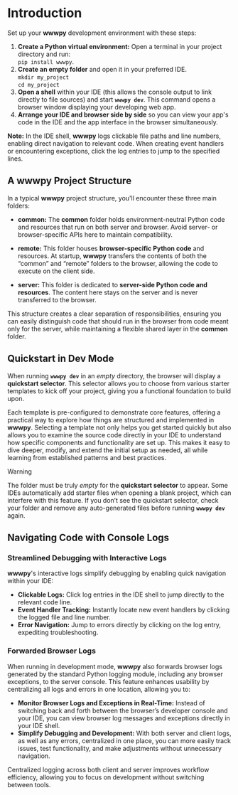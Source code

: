 # Introduction

Set up your **wwwpy** development environment with these steps:

1. **Create a Python virtual environment:** Open a terminal in your project directory and run: <br>`pip install wwwpy`.
2. **Create an empty folder** and open it in your preferred IDE.<br>`mkdir my_project`<br>`cd my_project`
3. **Open a shell** within your IDE (this allows the console output to link directly to file sources) and start **`wwwpy dev`**. This command opens a browser window displaying your developing web app.
4. **Arrange your IDE and browser side by side** so you can view your app's code in the IDE and the app interface in the browser simultaneously.

**Note:** In the IDE shell, **wwwpy** logs clickable file paths and line numbers, enabling direct navigation to relevant code. When creating event handlers or encountering exceptions, click the log entries to jump to the specified lines.

## A wwwpy Project Structure

In a typical **wwwpy** project structure, you'll encounter these three main folders:

- **common:** The **common** folder holds environment-neutral Python code and resources that run on both server and browser. Avoid server- or browser-specific APIs here to maintain compatibility.

- **remote:** This folder houses **browser-specific Python code** and resources. At startup, **wwwpy** transfers the contents of both the “common” and “remote” folders to the browser, allowing the code to execute on the client side.

- **server:** This folder is dedicated to **server-side Python code and resources**. The content here stays on the server and is never transferred to the browser.

This structure creates a clear separation of responsibilities, ensuring you can easily distinguish code that should run in the browser from code meant only for the server, while maintaining a flexible shared layer in the **common** folder.

## Quickstart in Dev Mode

When running **`wwwpy dev`** in an *empty* directory, the browser will display a **quickstart selector**. This selector allows you to choose from various starter templates to kick off your project, giving you a functional foundation to build upon.

Each template is pre-configured to demonstrate core features, offering a practical way to explore how things are structured and implemented in **wwwpy**. Selecting a template not only helps you get started quickly but also allows you to examine the source code directly in your IDE to understand how specific components and functionality are set up. This makes it easy to dive deeper, modify, and extend the initial setup as needed, all while learning from established patterns and best practices.


> [!Warning]
> The folder must be truly *empty* for the **quickstart selector** to appear. Some IDEs automatically add starter files when opening a blank project, which can interfere with this feature. If you don’t see the quickstart selector, check your folder and remove any auto-generated files before running **`wwwpy dev`** again.

## Navigating Code with Console Logs

### Streamlined Debugging with Interactive Logs

**wwwpy**'s interactive logs simplify debugging by enabling quick navigation within your IDE:

- **Clickable Logs:** Click log entries in the IDE shell to jump directly to the relevant code line.
- **Event Handler Tracking:** Instantly locate new event handlers by clicking the logged file and line number.
- **Error Navigation:** Jump to errors directly by clicking on the log entry, expediting troubleshooting.

### Forwarded Browser Logs

When running in development mode, **wwwpy** also forwards browser logs generated by the standard Python logging module, including any browser exceptions, to the server console. This feature enhances usability by centralizing all logs and errors in one location, allowing you to:

- **Monitor Browser Logs and Exceptions in Real-Time:** Instead of switching back and forth between the browser’s developer console and your IDE, you can view browser log messages and exceptions directly in your IDE shell.
- **Simplify Debugging and Development:** With both server and client logs, as well as any errors, centralized in one place, you can more easily track issues, test functionality, and make adjustments without unnecessary navigation.

Centralized logging across both client and server improves workflow efficiency, allowing you to focus on development without switching between tools.
